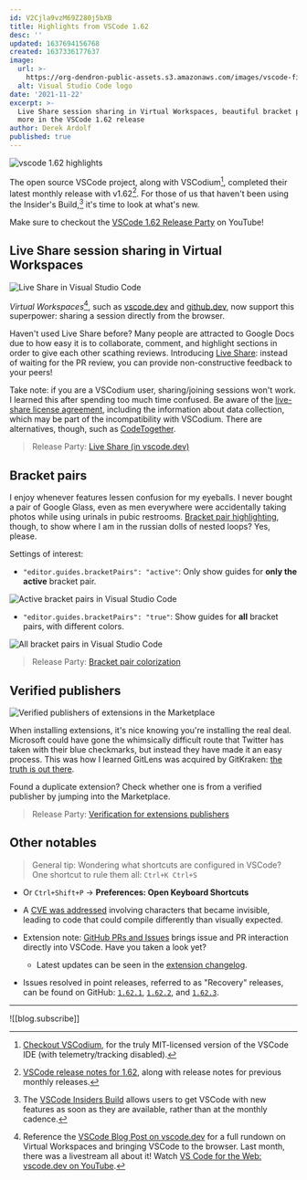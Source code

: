```yaml
---
id: V2Cjla9vzM69Z280j5bXB
title: Highlights from VSCode 1.62
desc: ''
updated: 1637694156768
created: 1637336177637
image:
  url: >-
    https://org-dendron-public-assets.s3.amazonaws.com/images/vscode-filter-hue-150.png
  alt: Visual Studio Code logo
date: '2021-11-22'
excerpt: >-
  Live Share session sharing in Virtual Workspaces, beautiful bracket pairs, verified publishers, and
  more in the VSCode 1.62 release
author: Derek Ardolf
published: true
---
```


![vscode 1.62 highlights](https://org-dendron-public-assets.s3.amazonaws.com/images/vscode-filter-hue-150.png)

The open source VSCode project, along with VSCodium[^1], completed their latest monthly release with v1.62[^2]. For those of us that haven't been using the Insider's Build,[^3] it's time to look at what's new.

Make sure to checkout the [VSCode 1.62 Release Party](https://www.youtube.com/watch?v=IKvtYHfzE3g) on YouTube!

## Live Share session sharing in Virtual Workspaces

![Live Share in Visual Studio Code](https://org-dendron-public-assets.s3.amazonaws.com/images/blog-vscode-liveshare.gif)

_Virtual Workspaces_[^4], such as [vscode.dev](https://vscode.dev/) and [github.dev](https://github.dev/), now support this superpower: sharing a session directly from the browser.

Haven't used Live Share before? Many people are attracted to Google Docs due to how easy it is to collaborate, comment, and highlight sections in order to give each other scathing reviews. Introducing [Live Share](https://marketplace.visualstudio.com/items?itemName=MS-vsliveshare.vsliveshare-pack): instead of waiting for the PR review, you can provide non-constructive feedback to your peers!

Take note: if you are a VSCodium user, sharing/joining sessions won't work. I learned this after spending too much time confused. Be aware of the [live-share license agreement](https://marketplace.visualstudio.com/items/MS-vsliveshare.vsliveshare/license), including the information about data collection, which may be part of the incompatibility with VSCodium. There are alternatives, though, such as [CodeTogether](https://www.codetogether.com/).

> Release Party: [Live Share (in vscode.dev)](https://youtu.be/IKvtYHfzE3g?t=170)

## Bracket pairs

I enjoy whenever features lessen confusion for my eyeballs. I never bought a pair of Google Glass, even as men everywhere were accidentally taking photos while using urinals in pubic restrooms. [Bracket pair highlighting](https://code.visualstudio.com/updates/v1_62#_improved-bracket-pair-guides), though, to show where I am in the russian dolls of nested loops? Yes, please.

Settings of interest:
- `"editor.guides.bracketPairs": "active"`: Only show guides for **only the active** bracket pair.

![Active bracket pairs in Visual Studio Code](https://org-dendron-public-assets.s3.amazonaws.com/images/blog-vscode-active-bracketpairs.gif)

- `"editor.guides.bracketPairs": "true"`: Show guides for **all** bracket pairs, with different colors.

![All bracket pairs in Visual Studio Code](https://org-dendron-public-assets.s3.amazonaws.com/images/blog-vscode-always-bracketpairs.gif)

> Release Party: [Bracket pair colorization](https://youtu.be/IKvtYHfzE3g?t=857)

## Verified publishers

![Verified publishers of extensions in the Marketplace](https://org-dendron-public-assets.s3.amazonaws.com/images/blog-vscode-verified-publishers.gif)

When installing extensions, it's nice knowing you're installing the real deal. Microsoft could have gone the whimsically difficult route that Twitter has taken with their blue checkmarks, but instead they have made it an easy process. This was how I learned GitLens was acquired by GitKraken: [the truth is out there](https://www.gitkraken.com/blog/gitkraken-acquires-gitlens-for-visual-studio-code).

Found a duplicate extension? Check whether one is from a verified publisher by jumping into the Marketplace.

> Release Party: [Verification for extensions publishers](https://youtu.be/IKvtYHfzE3g?t=1384)

## Other notables

> General tip: Wondering what shortcuts are configured in VSCode? One shortcut to rule them all: `Ctrl+K Ctrl+S`
- Or `Ctrl+Shift+P` -> **Preferences: Open Keyboard Shortcuts**

- A [CVE was addressed](https://code.visualstudio.com/updates/v1_62#_unicode-directional-formatting-characters) involving characters that became invisible, leading to code that could compile differently than visually expected.
- Extension note: [GitHub PRs and Issues](https://code.visualstudio.com/updates/v1_62#_github-pull-requests-and-issues) brings issue and PR interaction directly into VSCode. Have you taken a look yet?
  - Latest updates can be seen in the [extension changelog](https://github.com/microsoft/vscode-pull-request-github/blob/main/CHANGELOG.md#0320).
- Issues resolved in point releases, referred to as "Recovery" releases, can be found on GitHub: [`1.62.1`](https://github.com/microsoft/vscode/issues?q=is%3Aissue+milestone%3A%22October+2021+Recovery%22+is%3Aclosed), [`1.62.2`](https://github.com/microsoft/vscode/issues?q=is%3Aissue+milestone%3A%22October+2021+Recovery+2%22+is%3Aclosed), and [`1.62.3`](https://github.com/microsoft/vscode/issues?q=is%3Aissue+milestone%3A%22October+2021+Recovery+3%22+is%3Aclosed).

---

![[blog.subscribe]]

[^1]: [Checkout VSCodium](https://vscodium.com/), for the truly MIT-licensed version of the VSCode IDE (with telemetry/tracking disabled).
[^2]: [VSCode release notes for 1.62](https://code.visualstudio.com/updates/v1_62), along with release notes for previous monthly releases.
[^3]: The [VSCode Insiders Build](https://code.visualstudio.com/insiders) allows users to get VSCode with new features as soon as they are available, rather than at the monthly cadence.
[^4]: Reference the [VSCode Blog Post on vscode.dev](https://code.visualstudio.com/blogs/2021/10/20/vscode-dev) for a full rundown on Virtual Workspaces and bringing VSCode to the browser. Last month, there was a livestream all about it! Watch [VS Code for the Web: vscode.dev on YouTube](https://www.youtube.com/watch?v=sy3TUb_iVJM).
